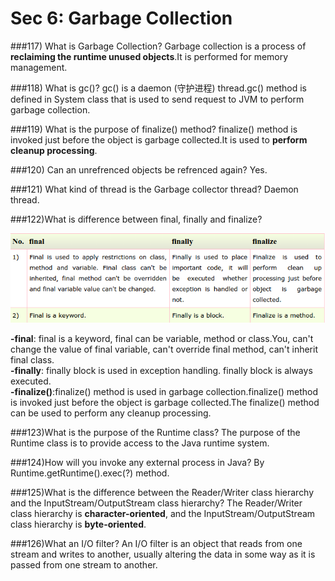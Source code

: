 # Sec 6: Garbage Collection

###117) What is Garbage Collection?
Garbage collection is a process of **reclaiming the runtime unused objects**.It is performed for memory management.

###118) What is gc()?
gc() is a daemon (守护进程) thread.gc() method is defined in System class that is used to send request to JVM to perform garbage collection.

###119) What is the purpose of finalize() method?
finalize() method is invoked just before the object is garbage collected.It is used to **perform cleanup processing**.

###120) Can an unrefrenced objects be refrenced again?
Yes.

###121) What kind of thread is the Garbage collector thread?
Daemon thread.

###122)What is difference between final, finally and finalize?

![](sec2_29.png)

**-final**: final is a keyword, final can be variable, method or class.You, can't change the value of final variable, can't override final method, can't inherit final class.  
**-finally**: finally block is used in exception handling. finally block is always executed.  
**-finalize()**:finalize() method is used in garbage collection.finalize() method is invoked just before the object is garbage collected.The finalize() method can be used to perform any cleanup processing.

###123)What is the purpose of the Runtime class?
The purpose of the Runtime class is to provide access to the Java runtime system.


###124)How will you invoke any external process in Java?
By Runtime.getRuntime().exec(?) method.

###125)What is the difference between the Reader/Writer class hierarchy and the InputStream/OutputStream class hierarchy?
The Reader/Writer class hierarchy is **character-oriented**, and the InputStream/OutputStream class hierarchy is **byte-oriented**.


###126)What an I/O filter?
An I/O filter is an object that reads from one stream and writes to another, usually altering the data in some way as it is passed from one stream to another.








